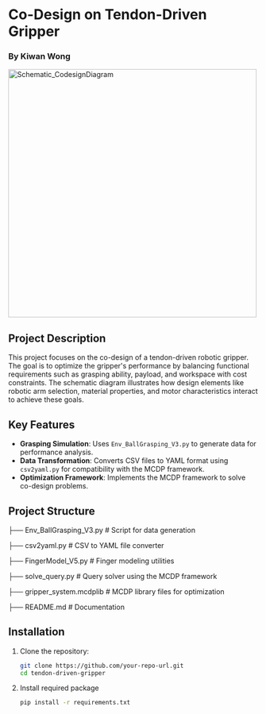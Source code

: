 # Co-Design on Tendon-Driven Gripper  
### By Kiwan Wong
<img src="https://github.com/user-attachments/assets/f7ca44de-d0ee-4b0b-92e2-b7a6d0e5de81" alt="Schematic_CodesignDiagram" width="500">

## Project Description
This project focuses on the co-design of a tendon-driven robotic gripper. The goal is to optimize the gripper's performance by balancing functional requirements such as grasping ability, payload, and workspace with cost constraints. The schematic diagram illustrates how design elements like robotic arm selection, material properties, and motor characteristics interact to achieve these goals.

## Key Features
- **Grasping Simulation**: Uses `Env_BallGrasping_V3.py` to generate data for performance analysis.
- **Data Transformation**: Converts CSV files to YAML format using `csv2yaml.py` for compatibility with the MCDP framework.
- **Optimization Framework**: Implements the MCDP framework to solve co-design problems.

## Project Structure
├── Env_BallGrasping_V3.py     # Script for data generation

├── csv2yaml.py                # CSV to YAML file converter

├── FingerModel_V5.py          # Finger modeling utilities

├── solve_query.py             # Query solver using the MCDP framework

├── gripper_system.mcdplib     # MCDP library files for optimization

├── README.md                  # Documentation

## Installation
1. Clone the repository:
   ```bash
   git clone https://github.com/your-repo-url.git
   cd tendon-driven-gripper
2. Install required package
   ```bash
   pip install -r requirements.txt
